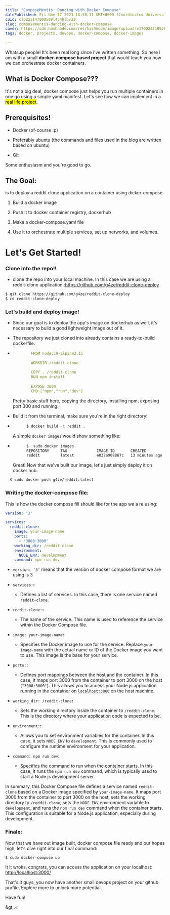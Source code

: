 ```yaml
---
title: "ComposeMentis: Dancing with Docker Compose"
datePublished: Fri Nov 17 2023 18:53:11 GMT+0000 (Coordinated Universal Time)
cuid: clp2za147000509l454hlbv33
slug: composementis-dancing-with-docker-compose
cover: https://cdn.hashnode.com/res/hashnode/image/upload/v1700247109269/3cb68737-a331-4ffe-9895-55f95e3b0389.jpeg
tags: docker, projects, devops, docker-compose, docker-images

---
```


Whatsup people! It's been real long since i've written something. So here i am with a small **docker-compose based project** that would teach you how we can orchestrate docker containers.

## What is Docker Compose???

It's not a big deal, docker compose just helps you run multiple containers in one go using a simple yaml manifest. Let's see how we can implement in a <mark>real life project</mark>.

## Prerequisites!

* Docker (of-course :p)
    
* Preferably ubuntu (the commands and files used in the blog are written based on ubuntu)
    
* Git
    

Some enthusiasm and you're good to go.

## The Goal:

is to deploy a reddit clone application on a container using dicker-compose.

1. Build a docker image
    
2. Push it to docker container registry, dockerhub
    
3. Make a docker-compose.yaml file
    
4. Use it to orchestrate multiple services, set up networks, and volumes.
    

# Let's Get Started!

### Clone into the repo!!

* clone the repo into your local machine. In this case we are using a reddit-clone application.:https://github.com/g4ze/reddit-clone-deploy
    

```bash
$ git clone https://github.com/g4ze/reddit-clone-deploy
$ cd reddit-clone-deploy
```

### Let's build and deploy image!

* Since our goal is to deploy the app's image on dockerhub as well, it's necessary to build a good lightweight image out of it.
    
* The repository we just cloned into already contains a ready-to-build dockerfile.
    
* ```yaml
          FROM node:19-alpine3.15
          
          WORKDIR /reddit-clone
          
          COPY . /reddit-clone
          RUN npm install 
          
          EXPOSE 3000
          CMD ["npm","run","dev"]
    ```
    
    Pretty basic stuff here, copying the directory, installing npm, exposing port 300 and running.
    
* Build it from the terminal, make sure you're in the right directory!
    
* ```bash
        $ docker build -t reddit .
    ```
    
    A simple `docker images` would show something like:
    
* ```bash
        $  sudo docker images
        REPOSITORY     TAG             IMAGE ID       CREATED          SIZE
        reddit         latest          e032a908867c   13 minutes ago   760MB
    ```
    
    Great! Now that we've built our image, let's just simply deploy it on docker hub:
    

```bash
  $ sudo docker push g4ze/reddit:latest
```

### Writing the docker-compose file:

This is how the docker compose fill should like for the app we a re using:

```yaml
version: '3'

services:
  reddit-clone:
    image: your-image-name
    ports:
      - "3000:3000"
    working_dir: /reddit-clone
    environment:
      NODE_ENV: development
    command: npm run dev
```

* `version: '3'` means that the version of docker compose format we are using is 3
    
* `services:`**:**
    
    * Defines a list of services. In this case, there is one service named `reddit-clone`.
        
* `reddit-clone:`**:**
    
    * The name of the service. This name is used to reference the service within the Docker Compose file.
        
* `image: your-image-name`**:**
    
    * Specifies the Docker image to use for the service. Replace `your-image-name` with the actual name or ID of the Docker image you want to use. This image is the base for your service.
        
* `ports:`**:**
    
    * Defines port mappings between the host and the container. In this case, it maps port 3000 from the container to port 3000 on the host (`"3000:3000"`). This allows you to access your Node.js application running in the container on [`localhost:3000`](http://localhost:3000) on the host machine.
        
* `working_dir: /reddit-clone`**:**
    
    * Sets the working directory inside the container to `/reddit-clone`. This is the directory where your application code is expected to be.
        
* `environment:`**:**
    
    * Allows you to set environment variables for the container. In this case, it sets `NODE_ENV` to `development`. This is commonly used to configure the runtime environment for your application.
        
* `command: npm run dev`**:**
    
    * Specifies the command to run when the container starts. In this case, it runs the `npm run dev` command, which is typically used to start a Node.js development server.
        

In summary, this Docker Compose file defines a service named `reddit-clone` based on a Docker image specified by `your-image-name`. It maps port 3000 from the container to port 3000 on the host, sets the working directory to `/reddit-clone`, sets the `NODE_ENV` environment variable to `development`, and runs the `npm run dev` command when the container starts. This configuration is suitable for a Node.js application, especially during development.

### Finale:

Now that we have out image built, docker compose file ready and our hopes high, let's dive right into our final command:

```bash
$ sudo docker-compose up
```

It it wroks, congrats, you can access the application on your localhost: [http://localhost:3000/](http://localhost:3000/)

That's it guys, you now have another small devops project on your github profile. Explore more to unlock more potential.

Have fun!

\&gt;.&lt;